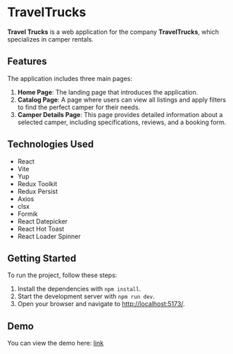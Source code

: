 # TravelTrucks

**Travel Trucks** is a web application for the company **TravelTrucks**, which specializes in camper
rentals.

## Features

The application includes three main pages:

1. **Home Page**: The landing page that introduces the application.
2. **Catalog Page**: A page where users can view all listings and apply filters to find the perfect
   camper for their needs.
3. **Camper Details Page**: This page provides detailed information about a selected camper,
   including specifications, reviews, and a booking form.

## Technologies Used

- React
- Vite
- Yup
- Redux Toolkit
- Redux Persist
- Axios
- clsx
- Formik
- React Datepicker
- React Hot Toast
- React Loader Spinner

## Getting Started

To run the project, follow these steps:

1. Install the dependencies with `npm install`.
2. Start the development server with `npm run dev`.
3. Open your browser and navigate to [http://localhost:5173/](http://localhost:5173/).

## Demo

You can view the demo here: [link](https://travel-trucks-gules.vercel.app/)
